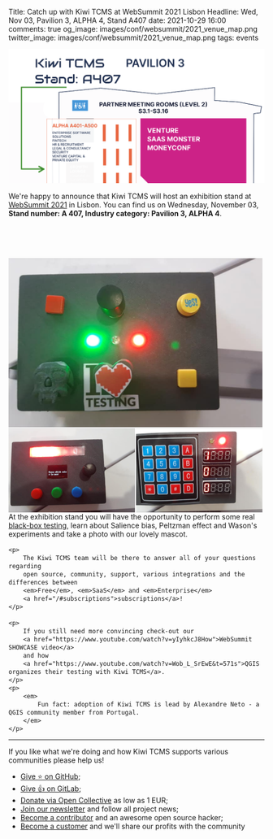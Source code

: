 Title: Catch up with Kiwi TCMS at WebSummit 2021 Lisbon
Headline: Wed, Nov 03, Pavilion 3, ALPHA 4, Stand A407
date: 2021-10-29 16:00
comments: true
og_image: images/conf/websummit/2021_venue_map.png
twitter_image: images/conf/websummit/2021_venue_map.png
tags: events


![Venue map](/images/conf/websummit/2021_venue_map.png "venue map")

We're happy to announce that
Kiwi TCMS will host an exhibition stand at [WebSummit 2021](https://websummit.com/) in Lisbon.
You can find us on Wednesday, November 03,
**Stand number: A 407, Industry category: Pavilion 3, ALPHA 4**.


<div class="member-bio" style="margin-top: 2vh">
    <img src="/images/conf/websummit/black_boxes.png" alt="black boxes" style="float:left; margin-right: 1vw">
    <p>
        At the exhibition stand you will have the opportunity to perform some real
        <a href="/blog/kiwi-tcms-team/2020/10/10/progress-update-on-open-source-hardware-for-black-box-testing/">black-box testing</a>,
        learn about Salience bias, Peltzman effect and Wason's experiments and take a photo with
        our lovely mascot.
    </p>

    <p>
        The Kiwi TCMS team will be there to answer all of your questions regarding
        open source, community, support, various integrations and the differences between
        <em>Free</em>, <em>SaaS</em> and <em>Enterprise</em>
        <a href="/#subscriptions">subscriptions</a>!
    </p>

    <p>
        If you still need more convincing check-out our
        <a href="https://www.youtube.com/watch?v=yIyhkcJ8How">WebSummit SHOWCASE video</a>
        and how
        <a href="https://www.youtube.com/watch?v=Wob_L_SrEwE&t=571s">QGIS organizes their testing with Kiwi TCMS</a>.
    </p>
    <p>
        <em>
            Fun fact: adoption of Kiwi TCMS is lead by Alexandre Neto - a QGIS community member from Portugal.
        </em>
    </p>
</div>


---

If you like what we're doing and how Kiwi TCMS supports various communities
please help us!

- [Give ⭐ on GitHub](https://github.com/kiwitcms/Kiwi/stargazers);
- [Give 👍 on GitLab](https://gitlab.com/gitlab-org/gitlab/-/issues/334558);
- [Donate via Open Collective](https://opencollective.com/kiwitcms/donate) as low as 1 EUR;
- [Join our newsletter](https://kiwitcms.us17.list-manage.com/subscribe/post?u=9b57a21155a3b7c655ae8f922&id=c970a37581)
  and follow all project news;
- [Become a contributor](https://kiwitcms.readthedocs.io/en/latest/contribution.html) and an awesome open source hacker;
- [Become a customer](/#subscriptions) and we'll share our profits with the community

